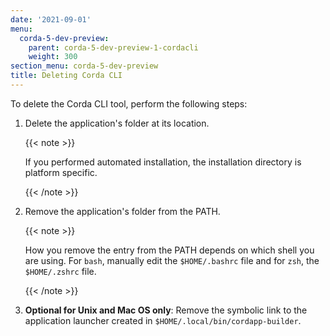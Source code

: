 ```yaml
---
date: '2021-09-01'
menu:
  corda-5-dev-preview:
    parent: corda-5-dev-preview-1-cordacli
    weight: 300
section_menu: corda-5-dev-preview
title: Deleting Corda CLI
---
```


To delete the Corda CLI tool, perform the following steps:

1. Delete the application's folder at its location.

   {{< note >}}

   If you performed automated installation, the installation directory is platform specific.

   {{< /note >}}

2. Remove the application's folder from the PATH.

   {{< note >}}

   How you remove the entry from the PATH depends on which shell you are using. For `bash`, manually edit the `$HOME/.bashrc` file and for `zsh`, the `$HOME/.zshrc` file.

   {{< /note >}}

3. **Optional for Unix and Mac OS only**: Remove the symbolic link to the application launcher created in `$HOME/.local/bin/cordapp-builder`.
